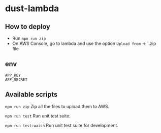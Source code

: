 # dust-lambda

## How to deploy

- Run `npm run zip`
- On AWS Console, go to lambda and use the option `Upload from` -> `.zip file

## env
```
APP_KEY
APP_SECRET
```


## Available scripts

`npm run zip`
Zip all the files to upload them to AWS.

`npm run test`
Run unit test suite.

`npm run test:watch`
Run unit test suite for development.


